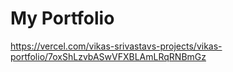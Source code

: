 # My Portfolio
https://vercel.com/vikas-srivastavs-projects/vikas-portfolio/7oxShLzvbASwVFXBLAmLRqRNBmGz
